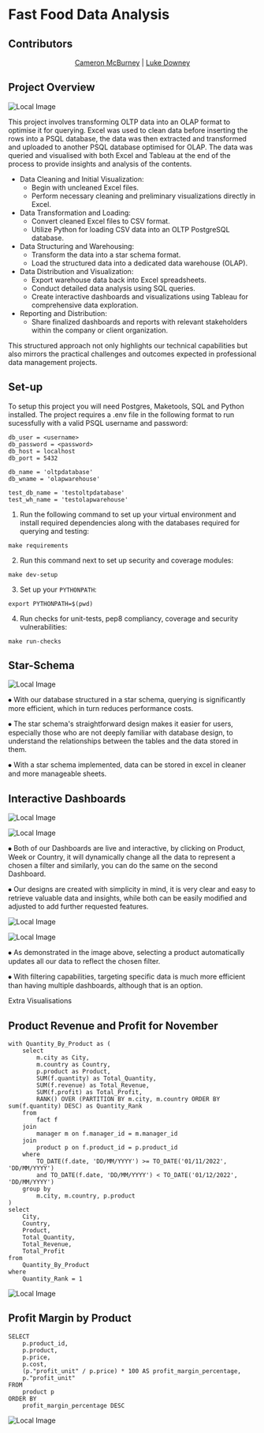 # Fast Food Data Analysis

## Contributors

<p align="center">
 <a href="https://github.com/cammcburney">Cameron McBurney</a> | <a href="https://github.com/lUKEdOWNEY">Luke Downey</a>
 </p>

 ## Project Overview

![Local Image](images\project_pipeline.png)

 This project involves transforming OLTP data into an OLAP format to optimise it for querying. Excel was used to clean data before inserting the rows into a PSQL database, the data was then extracted and transformed and uploaded to another PSQL database optimised for OLAP. The data was queried and visualised with both Excel and Tableau at the end of the process to provide insights and analysis of the contents.

- Data Cleaning and Initial Visualization:
    - Begin with uncleaned Excel files.
    - Perform necessary cleaning and preliminary visualizations directly in Excel.
- Data Transformation and Loading:
    - Convert cleaned Excel files to CSV format.
    - Utilize Python for loading CSV data into an OLTP PostgreSQL database.
- Data Structuring and Warehousing:
    - Transform the data into a star schema format.
    - Load the structured data into a dedicated data warehouse (OLAP).
- Data Distribution and Visualization:
    - Export warehouse data back into Excel spreadsheets.
    - Conduct detailed data analysis using SQL queries.
    - Create interactive dashboards and visualizations using Tableau for comprehensive data exploration.
- Reporting and Distribution:
    - Share finalized dashboards and reports with relevant stakeholders within the company or client organization.

This structured approach not only highlights our technical capabilities but also mirrors the practical challenges and outcomes expected in professional data management projects.


## Set-up

To setup this project you will need Postgres, Maketools, SQL and Python installed. The project requires a .env file in the following format to run sucessfully with a valid PSQL username and password:
```
db_user = <username>
db_password = <password>
db_host = localhost
db_port = 5432

db_name = 'oltpdatabase'
db_wname = 'olapwarehouse'

test_db_name = 'testoltpdatabase'
test_wh_name = 'testolapwarehouse'
```

1. Run the following command to set up your virtual environment and install required dependencies along with the databases required for querying and testing:

```
make requirements
```

2. Run this command next to set up security and coverage modules:

```
make dev-setup
```

3. Set up your `PYTHONPATH`:

```
export PYTHONPATH=$(pwd)
```

4. Run checks for unit-tests, pep8 compliancy, coverage and security vulnerabilities:

```
make run-checks
```

## Star-Schema

![Local Image](images\star_schema.png)

⦁	With our database structured in a star schema, querying is significantly more efficient, which in turn reduces performance costs.

⦁	The star schema's straightforward design makes it easier for users, especially those who are not deeply familiar with database design, to understand the relationships between the tables and the data stored in them.

⦁	With a star schema implemented, data can be stored in excel in cleaner and more manageable sheets.

## Interactive Dashboards

![Local Image](images\europe_sales_dashboard.png)

![Local Image](images\europe_sales_dashboard_filtered.png)
 

⦁	Both of our Dashboards are live and interactive, by clicking on Product, Week or Country, it will dynamically change all the data to represent a chosen a filter and similarly, you can do the same on the second Dashboard.

⦁	Our designs are created with simplicity in mind, it is very clear and easy to retrieve valuable data and insights, while both can be easily modified and adjusted to add further requested features.

![Local Image](images\sales_transacation_types.png)

![Local Image](images\sales_transacation_types_filtered.png)

 
⦁	As demonstrated in the image above, selecting a product automatically updates all our data to reflect the chosen filter.

⦁	With filtering capabilities, targeting specific data is much more efficient than having multiple dashboards, although that is an option.

Extra Visualisations

## Product Revenue and Profit for November


```
with Quantity_By_Product as (
    select 
        m.city as City,
        m.country as Country,
        p.product as Product,
        SUM(f.quantity) as Total_Quantity,
        SUM(f.revenue) as Total_Revenue,
        SUM(f.profit) as Total_Profit,
        RANK() OVER (PARTITION BY m.city, m.country ORDER BY sum(f.quantity) DESC) as Quantity_Rank
    from 
        fact f
    join 
        manager m on f.manager_id = m.manager_id
    join 
        product p on f.product_id = p.product_id
    where 
        TO_DATE(f.date, 'DD/MM/YYYY') >= TO_DATE('01/11/2022', 'DD/MM/YYYY') 
        and TO_DATE(f.date, 'DD/MM/YYYY') < TO_DATE('01/12/2022', 'DD/MM/YYYY') 
    group by 
        m.city, m.country, p.product
)
select
    City,
    Country,
    Product,
    Total_Quantity,
    Total_Revenue,
    Total_Profit
from
    Quantity_By_Product
where
    Quantity_Rank = 1
```

![Local Image](src\queries\visualised_queries\revenue_and_profit_by_country.png)

## Profit Margin by Product

```
SELECT
    p.product_id,
    p.product,
    p.price,
    p.cost,
    (p."profit_unit" / p.price) * 100 AS profit_margin_percentage,
    p."profit_unit"
FROM
    product p
ORDER BY
    profit_margin_percentage DESC 
```

![Local Image](src\queries\visualised_queries\profit_margin_by_product.png)
